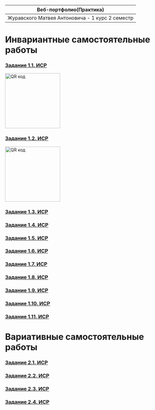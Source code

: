 <!--Автор:Журавский Матвей Антонович-->

|Веб-портфолио(Практика)|
|-----------------------------------------------|
|Журавского Матвея Антоновича - 1 курс 2 семестр|

<h1>Инвариантные самостоятельные работы</h1>

<h3><a href='https://drive.google.com/file/d/1ut8e6qmxcgV0d-Yr8GG78cQhdV5TWQij/view?usp=sharing'>Задание 1.1. ИСР</a></h3>
<a href="https://drive.google.com/file/d/1ut8e6qmxcgV0d-Yr8GG78cQhdV5TWQij/view?usp=sharing" target="_blank"><img src="http://qrcoder.ru/code/?https%3A%2F%2Fdrive.google.com%2Ffile%2Fd%2F1ut8e6qmxcgV0d-Yr8GG78cQhdV5TWQij%2Fview%3Fusp%3Dsharing&4&0" width="180" height="180" border="0" title="QR код"></a>

<h3><a href='https://drive.google.com/file/d/1Ocg8hU10sRZ1ysXjdWVO9ExKtHj9vwZ2/view?usp=sharing'>Задание 1.2. ИСР</a></h3>
<a href="https://drive.google.com/file/d/1Ocg8hU10sRZ1ysXjdWVO9ExKtHj9vwZ2/view?usp=sharing" target="_blank"><img src="http://qrcoder.ru/code/?https%3A%2F%2Fdrive.google.com%2Ffile%2Fd%2F1Ocg8hU10sRZ1ysXjdWVO9ExKtHj9vwZ2%2Fview%3Fusp%3Dsharing&4&0" width="180" height="180" border="0" title="QR код"></a>

<h3><a href='https://drive.google.com/file/d/1V_kcyKZtMrZeFMQiEM9I56feOKUPC3v7/view?usp=sharing'>Задание 1.3. ИСР</a></h3>

<h3><a href='https://drive.google.com/file/d/192CoEKN9c_5WqMv2LJlJouxLiJjnQChz/view?usp=sharing'>Задание 1.4. ИСР</a></h3>

<h3><a href='https://drive.google.com/file/d/1VsPGLc-b80o97z9uVlWZPeJgDQmxofYN/view?usp=sharing'>Задание 1.5. ИСР</a></h3>

<h3><a href='https://drive.google.com/file/d/1_qqzn-r1sD2xbnVPqmyATzH1gb5zEKKP/view?usp=sharing'>Задание 1.6. ИСР</a></h3>

<h3><a href='https://drive.google.com/file/d/11uQK2lcAZ7ZvEWD8_GTV9yBQfIhFUIpE/view?usp=sharing'>Задание 1.7. ИСР</a></h3>

<h3><a href='https://drive.google.com/file/d/1WJx1Ebw3V5nyCtZL25wQ9gHKqqhYBpRE/view?usp=sharing'>Задание 1.8. ИСР</a></h3>

<h3><a href='https://drive.google.com/file/d/13YuUtlVc07Y549Qa7BLZuLatJQrkoDrw/view?usp=sharing'>Задание 1.9. ИСР</a></h3>

<h3><a href='https://drive.google.com/file/d/1krOnvs9yZyPVA2gfJEPHI46BGUUYGpNo/view?usp=sharing'>Задание 1.10. ИСР</a></h3>

<h3><a href='https://drive.google.com/file/d/10G49e1JghfULmxc58RVAokU7KUpdawBM/view?usp=sharing'>Задание 1.11. ИСР</a></h3>

<h1>Вариативные самостоятельные работы</h1>

<h3><a href='https://drive.google.com/file/d/1Qvny27ewLshZ7iI9XvX8sXh74C4ExQ7t/view?usp=sharing'>Задание 2.1. ИСР</a></h3>

<h3><a href='https://drive.google.com/file/d/1AcNwvBCTJitpMiknazUxfv6zm65_2LER/view?usp=sharing'>Задание 2.2. ИСР</a></h3>

<h3><a href='https://drive.google.com/file/d/15_6Zb_K49WjUSSTR7T_EMJRE_rrfAcPz/view?usp=sharing'>Задание 2.3. ИСР</a></h3>

<h3><a href='https://drive.google.com/file/d/1bRlhbSuK-lHuaSCQk7POonBX0wCBbHMq/view?usp=sharing'>Задание 2.4. ИСР</a></h3>
